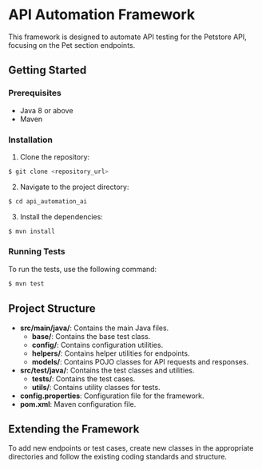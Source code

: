 # API Automation Framework

This framework is designed to automate API testing for the Petstore API, focusing on the Pet section endpoints.

## Getting Started

### Prerequisites

- Java 8 or above
- Maven

### Installation

1. Clone the repository:

```sh
$ git clone <repository_url>
```

2. Navigate to the project directory:

```sh
$ cd api_automation_ai
```

3. Install the dependencies:

```sh
$ mvn install
```

### Running Tests

To run the tests, use the following command:

```sh
$ mvn test
```

## Project Structure

- **src/main/java/**: Contains the main Java files.
  - **base/**: Contains the base test class.
  - **config/**: Contains configuration utilities.
  - **helpers/**: Contains helper utilities for endpoints.
  - **models/**: Contains POJO classes for API requests and responses.
- **src/test/java/**: Contains the test classes and utilities.
  - **tests/**: Contains the test cases.
  - **utils/**: Contains utility classes for tests.
- **config.properties**: Configuration file for the framework.
- **pom.xml**: Maven configuration file.

## Extending the Framework

To add new endpoints or test cases, create new classes in the appropriate directories and follow the existing coding standards and structure.
